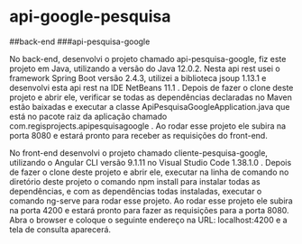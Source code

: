 <h1>api-google-pesquisa</h1>

##back-end
###api-pesquisa-google

No back-end, desenvolvi  o projeto chamado api-pesquisa-google, fiz este projeto em Java, utilizando a versão do Java 12.0.2. Nesta api rest usei o framework Spring Boot versão 2.4.3, utilizei a biblioteca jsoup 1.13.1 e desenvolvi esta api rest na IDE NetBeans 11.1 .
Depois de fazer o clone deste projeto e abrir ele, verificar se todas as dependências declaradas no Maven estão baixadas e executar a classe ApiPesquisaGoogleApplication.java que está no pacote raiz da aplicação chamado com.regisprojects.apipesquisagoogle . Ao rodar esse projeto ele subira na porta 8080 e estará pronto para receber as requisições do front-end.

No front-end desenvolvi o projeto chamado cliente-pesquisa-google, utilizando o Angular CLI versão 9.1.11 no Visual Studio Code 1.38.1.0 . Depois de fazer o clone deste projeto e abrir ele, executar na linha de comando no diretório deste projeto o comando npm install para instalar todas as dependências, e com as dependências todas instaladas, executar o comando ng-serve para rodar esse projeto. Ao rodar esse projeto ele subira na porta 4200 e estará pronto para fazer as requisições para a porta 8080. Abra o browser e coloque o seguinte endereço na URL:  localhost:4200  e a tela de consulta aparecerá.
